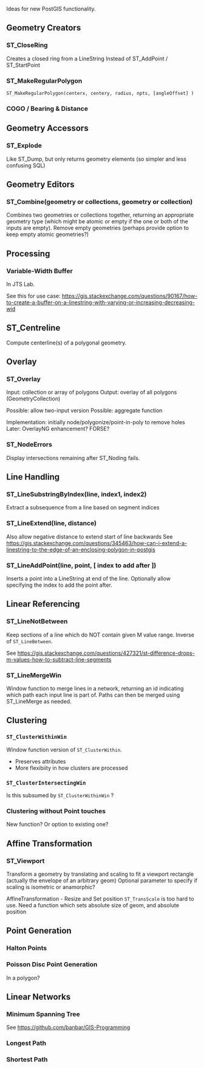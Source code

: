Ideas for new PostGIS functionality.

## Geometry Creators

### ST_CloseRing
Creates a closed ring from a LineString
Instead of ST_AddPoint / ST_StartPoint

### ST_MakeRegularPolygon
`ST_MakeRegularPolygon(centerx, centery, radius, npts, [angleOffset] )`

### COGO / Bearing & Distance

## Geometry Accessors

### ST_Explode
Like ST_Dump, but only returns geometry elements (so simpler and less confusing SQL)

## Geometry Editors

### ST_Combine(geometry or collections, geometry or collection)
Combines two geometries or collections together, returning an appropriate geometry type (which might be atomic or empty if the one or both of the inputs are empty).
Remove empty geometries (perhaps provide option to keep empty atomic geometries?)

## Processing

### Variable-Width Buffer
In JTS Lab.

See this for use case:
https://gis.stackexchange.com/questions/90167/how-to-create-a-buffer-on-a-linestring-with-varying-or-increasing-decreasing-wid

## ST_Centreline
Compute centerline(s) of a polygonal geometry.


## Overlay

### ST_Overlay
Input: collection or array of polygons
Output: overlay of all polygons (GeometryCollection)

Possible: allow two-input version
Possible: aggregate function

Implementation: initially node/polygonize/point-in-poly to remove holes
Later: OverlayNG enhancement?  FORSE?

### ST_NodeErrors 
Display intersections remaining after ST_Noding fails.

## Line Handling

### ST_LineSubstringByIndex(line, index1, index2)
Extract a subsequence from a line based on segment indices

### ST_LineExtend(line, distance)
Also allow negative distance to extend start of line backwards
See https://gis.stackexchange.com/questions/345463/how-can-i-extend-a-linestring-to-the-edge-of-an-enclosing-polygon-in-postgis

### ST_LineAddPoint(line, point, [ index to add after ]) 
Inserts a point into a LineString at end of the line. Optionally allow specifying the index to add the point after.

## Linear Referencing

### ST_LineNotBetween

Keep sections of a line which do NOT contain given M value range.
Inverse of `ST_LineBetween`.

See <https://gis.stackexchange.com/questions/427321/st-difference-drops-m-values-how-to-subtract-line-segments>

### ST_LineMergeWin 
Window function to merge lines in a network, returning an id indicating which path each input line is part of.  Paths can then be merged using ST_LineMerge as needed.

## Clustering

### `ST_ClusterWithinWin`
Window function version of `ST_ClusterWithin`.

* Preserves attributes
* More flexibiity in how clusters are processed

### `ST_ClusterIntersectingWin`
Is this subsumed by `ST_ClusterWithinWin` ?

### Clustering without Point touches
New function?  Or option to existing one?

## Affine Transformation

### ST_Viewport
Transform a geometry by translating and scaling to fit a viewport rectangle (actually the envelope of an arbitrary geom)
Optional parameter to specify if scaling is isometric or anamorphic?

AffineTransformation - Resize and Set position
`ST_TransScale` is too hard to use.  Need a function which sets absolute size of geom, and absolute position

## Point Generation
### Halton Points

### Poisson Disc Point Generation
In a polygon?

## Linear Networks

### Minimum Spanning Tree
See <https://github.com/banbar/GIS-Programming>

### Longest Path

### Shortest Path


